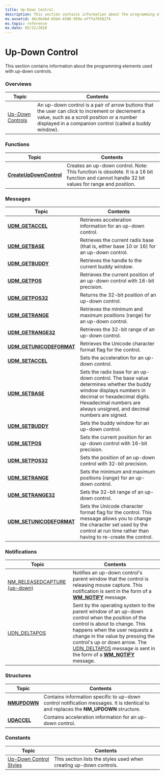 ```yaml
---
title: Up-Down Control
description: This section contains information about the programming elements used with up-down controls.
ms.assetid: 48c6b4bd-65b4-4388-959e-efffa7658274
ms.topic: reference
ms.date: 05/31/2018
---
```


# Up-Down Control

This section contains information about the programming elements used with up-down controls.

### Overviews



| Topic                                    | Contents                                                                                                                                                                                                            |
|------------------------------------------|---------------------------------------------------------------------------------------------------------------------------------------------------------------------------------------------------------------------|
| [Up-Down Controls](up-down-controls.md) | An up-down control is a pair of arrow buttons that the user can click to increment or decrement a value, such as a scroll position or a number displayed in a companion control (called a buddy window).<br/> |



 

### Functions



| Topic                                              | Contents                                                                                                                                                |
|----------------------------------------------------|---------------------------------------------------------------------------------------------------------------------------------------------------------|
| [**CreateUpDownControl**](/windows/desktop/api/Commctrl/nf-commctrl-createupdowncontrol) | Creates an up-down control. Note: This function is obsolete. It is a 16 bit function and cannot handle 32 bit values for range and position.<br/> |



 

### Messages



| Topic                                                 | Contents                                                                                                                                                                                                                               |
|-------------------------------------------------------|----------------------------------------------------------------------------------------------------------------------------------------------------------------------------------------------------------------------------------------|
| [**UDM\_GETACCEL**](udm-getaccel.md)                 | Retrieves acceleration information for an up-down control. <br/>                                                                                                                                                                 |
| [**UDM\_GETBASE**](udm-getbase.md)                   | Retrieves the current radix base (that is, either base 10 or 16) for an up-down control. <br/>                                                                                                                                   |
| [**UDM\_GETBUDDY**](udm-getbuddy.md)                 | Retrieves the handle to the current buddy window. <br/>                                                                                                                                                                          |
| [**UDM\_GETPOS**](udm-getpos.md)                     | Retrieves the current position of an up-down control with 16-bit precision. <br/>                                                                                                                                                |
| [**UDM\_GETPOS32**](udm-getpos32.md)                 | Returns the 32-bit position of an up-down control.<br/>                                                                                                                                                                          |
| [**UDM\_GETRANGE**](udm-getrange.md)                 | Retrieves the minimum and maximum positions (range) for an up-down control. <br/>                                                                                                                                                |
| [**UDM\_GETRANGE32**](udm-getrange32.md)             | Retrieves the 32-bit range of an up-down control. <br/>                                                                                                                                                                          |
| [**UDM\_GETUNICODEFORMAT**](udm-getunicodeformat.md) | Retrieves the Unicode character format flag for the control. <br/>                                                                                                                                                               |
| [**UDM\_SETACCEL**](udm-setaccel.md)                 | Sets the acceleration for an up-down control. <br/>                                                                                                                                                                              |
| [**UDM\_SETBASE**](udm-setbase.md)                   | Sets the radix base for an up-down control. The base value determines whether the buddy window displays numbers in decimal or hexadecimal digits. Hexadecimal numbers are always unsigned, and decimal numbers are signed. <br/> |
| [**UDM\_SETBUDDY**](udm-setbuddy.md)                 | Sets the buddy window for an up-down control. <br/>                                                                                                                                                                              |
| [**UDM\_SETPOS**](udm-setpos.md)                     | Sets the current position for an up-down control with 16-bit precision. <br/>                                                                                                                                                    |
| [**UDM\_SETPOS32**](udm-setpos32.md)                 | Sets the position of an up-down control with 32-bit precision.<br/>                                                                                                                                                              |
| [**UDM\_SETRANGE**](udm-setrange.md)                 | Sets the minimum and maximum positions (range) for an up-down control.<br/>                                                                                                                                                      |
| [**UDM\_SETRANGE32**](udm-setrange32.md)             | Sets the 32-bit range of an up-down control. <br/>                                                                                                                                                                               |
| [**UDM\_SETUNICODEFORMAT**](udm-setunicodeformat.md) | Sets the Unicode character format flag for the control. This message allows you to change the character set used by the control at run time rather than having to re-create the control. <br/>                                   |



 

### Notifications



| Topic                                                            | Contents                                                                                                                                                                                                                                                                                                                                                       |
|------------------------------------------------------------------|----------------------------------------------------------------------------------------------------------------------------------------------------------------------------------------------------------------------------------------------------------------------------------------------------------------------------------------------------------------|
| [NM\_RELEASEDCAPTURE (up-down)](nm-releasedcapture-up-down-.md) | Notifies an up-down control's parent window that the control is releasing mouse capture. This notification is sent in the form of a [**WM\_NOTIFY**](wm-notify.md) message. <br/>                                                                                                                                                                       |
| [UDN\_DELTAPOS](udn-deltapos.md)                                | Sent by the operating system to the parent window of an up-down control when the position of the control is about to change. This happens when the user requests a change in the value by pressing the control's up or down arrow. The [UDN\_DELTAPOS](udn-deltapos.md) message is sent in the form of a [**WM\_NOTIFY**](wm-notify.md) message. <br/> |



 

### Structures



| Topic                        | Contents                                                                                                                                          |
|------------------------------|---------------------------------------------------------------------------------------------------------------------------------------------------|
| [**NMUPDOWN**](/windows/win32/api/commctrl/ns-commctrl-nmupdown) | Contains information specific to up-down control notification messages. It is identical to and replaces the **NM\_UPDOWN** structure. <br/> |
| [**UDACCEL**](/windows/desktop/api/Commctrl/ns-commctrl-udaccel)   | Contains acceleration information for an up-down control. <br/>                                                                             |



 

### Constants



| Topic                                                | Contents                                                                      |
|------------------------------------------------------|-------------------------------------------------------------------------------|
| [Up-Down Control Styles](up-down-control-styles.md) | This section lists the styles used when creating up-down controls.<br/> |



 

 

 





